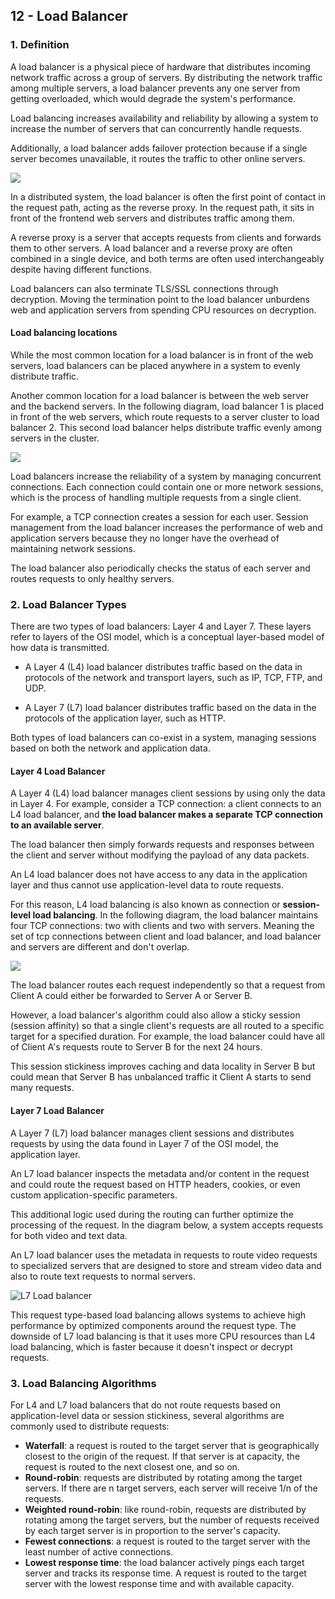 ## 12 - Load Balancer

### 1. Definition
A load balancer is a physical piece of hardware that distributes incoming network traffic across
a group of servers. By distributing the network traffic among multiple servers, a load balancer
prevents any one server from getting overloaded, which would degrade the system's
performance.

Load balancing increases availability and reliability by allowing a system to
increase the number of servers that can concurrently handle requests.

Additionally, a load balancer adds failover protection because if a single server becomes unavailable,
it routes the traffic to other online servers.

![](../imgs/0036.jpg)

In a distributed system, the load balancer is often the first point of contact in the request path,
acting as the reverse proxy. In the request path, it sits in front of the frontend web servers and
distributes traffic among them.

A reverse proxy is a server that accepts requests from clients and forwards them to other servers.
A load balancer and a reverse proxy are often combined in a single device, and both terms are
often used interchangeably despite having different functions.

Load balancers can also terminate TLS/SSL connections through decryption. Moving the termination point
to the load balancer unburdens web and application servers from spending CPU resources on
decryption.

#### Load balancing locations

While the most common location for a load balancer is in front of the web servers, load
balancers can be placed anywhere in a system to evenly distribute traffic.

Another common location for a load balancer is between the web server and the backend servers.
In the following diagram, load balancer 1 is placed in front of the web servers, which route requests
to a server cluster to load balancer 2. This second load balancer helps distribute traffic evenly among
servers in the cluster.

![](../imgs/0037.jpg)

Load balancers increase the reliability of a system by managing concurrent connections. Each
connection could contain one or more network sessions, which is the process of handling
multiple requests from a single client. 

For example, a TCP connection creates a session for each user. Session management from the load 
balancer increases the performance of web and application servers because they no longer have 
the overhead of maintaining network sessions.

The load balancer also periodically checks the status of each server and routes requests to only
healthy servers.

### 2. Load Balancer Types

There are two types of load balancers: Layer 4 and Layer 7. These layers refer to layers of the
OSI model, which is a conceptual layer-based model of how data is transmitted. 

* A Layer 4 (L4) load balancer distributes traffic based on the data in protocols of the network and
  transport layers, such as IP, TCP, FTP, and UDP.

* A Layer 7 (L7) load balancer distributes traffic based on the data in the protocols of the 
  application layer, such as HTTP. 
  
Both types of load balancers can co-exist in a system, managing sessions based on both the 
network and application data.

#### Layer 4 Load Balancer

A Layer 4 (L4) load balancer manages client sessions by using only the data in Layer 4.
For example, consider a TCP connection: a client connects to an L4 load balancer, and
**the load balancer makes a separate TCP connection to an available server**. 

The load balancer then simply forwards requests and responses between the client and server
without modifying the payload of any data packets. 

An L4 load balancer does not have access to any data in the application layer and thus cannot 
use application-level data to route requests.

For this reason, L4 load balancing is also known as connection or **session-level load balancing**.
In the following diagram, the load balancer maintains four TCP connections: two with clients
and two with servers.  Meaning the set of tcp connections between client and load balancer, and load
balancer and servers are different and don't overlap.

![](../imgs/0038.jpg)

The load balancer routes each request independently so that a request from Client A could
either be forwarded to Server A or Server B.

However, a load balancer's algorithm could also allow a sticky session (session affinity)
so that a single client's requests are all routed to a specific target for a specified duration.
For example, the load balancer could have all of Client A's requests route to Server B for
the next 24 hours.

This session stickiness improves caching and data locality in Server B but could mean that Server B
has unbalanced traffic it Client A starts to send many requests.

#### Layer 7 Load Balancer
A Layer 7 (L7) load balancer manages client sessions and distributes requests by using the data
found in Layer 7 of the OSI model, the application layer.

An L7 load balancer inspects the metadata and/or content in the request and could route
the request based on HTTP headers, cookies, or even custom application-specific parameters.

This additional logic used during the routing can further optimize the processing of the
request. In the diagram below, a system accepts requests for both video and text data.

An L7 load balancer uses the metadata in requests to route video requests to specialized
servers that are designed to store and stream video data and also to route text requests
to normal servers.

![L7 Load balancer](../imgs/0039.jpg)

This request type-based load balancing allows systems to achieve high performance by
optimized components around the request type. The downside of L7 load balancing is that it
uses more CPU resources than L4 load balancing, which is faster because it doesn't inspect or
decrypt requests.

### 3. Load Balancing Algorithms

For L4 and L7 load balancers that do not route requests based on application-level data or
session stickiness, several algorithms are commonly used to distribute requests:

* **Waterfall**: a request is routed to the target server that is geographically closest to the
  origin of the request. If that server is at capacity, the request is routed to the next
  closest one, and so on.
* **Round-robin**: requests are distributed by rotating among the target servers. If there
  are n target servers, each server will receive 1/n of the requests.
* **Weighted round-robin**: like round-robin, requests are distributed by rotating among
  the target servers, but the number of requests received by each target server is in
  proportion to the server's capacity.
* **Fewest connections**: a request is routed to the target server with the least number of
  active connections.
* **Lowest response time**: the load balancer actively pings each target server and tracks
  its response time. A request is routed to the target server with the lowest response time
  and with available capacity.


